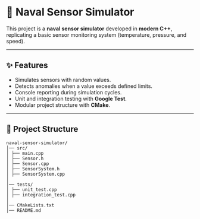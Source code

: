 # 🚢 Naval Sensor Simulator

This project is a **naval sensor simulator** developed in **modern C++**, replicating a basic sensor monitoring system (temperature, pressure, and speed).

---

## ✨ Features
- Simulates sensors with random values.
- Detects anomalies when a value exceeds defined limits.
- Console reporting during simulation cycles.
- Unit and integration testing with **Google Test**.
- Modular project structure with **CMake**.

---

## 📂 Project Structure
```
naval-sensor-simulator/
│── src/
│ ├── main.cpp
│ ├── Sensor.h
│ ├── Sensor.cpp
│ ├── SensorSystem.h
│ ├── SensorSystem.cpp
│
│── tests/
│ ├── unit_test.cpp
│ ├── integration_test.cpp
│ 
│── CMakeLists.txt
│── README.md
```
